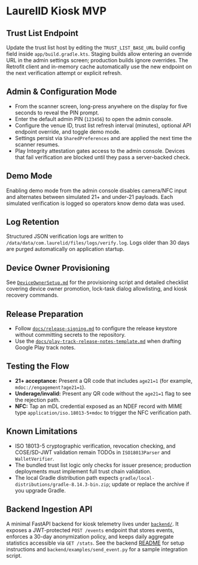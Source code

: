 # LaurelID Kiosk MVP

## Trust List Endpoint
Update the trust list host by editing the `TRUST_LIST_BASE_URL` build config field inside `app/build.gradle.kts`. Staging builds allow entering an override URL in the admin settings screen; production builds ignore overrides. The Retrofit client and in-memory cache automatically use the new endpoint on the next verification attempt or explicit refresh.

## Admin & Configuration Mode
- From the scanner screen, long-press anywhere on the display for five seconds to reveal the PIN prompt.
- Enter the default admin PIN (`123456`) to open the admin console.
- Configure the venue ID, trust list refresh interval (minutes), optional API endpoint override, and toggle demo mode.
- Settings persist via `SharedPreferences` and are applied the next time the scanner resumes.
- Play Integrity attestation gates access to the admin console. Devices that fail verification
  are blocked until they pass a server-backed check.

## Demo Mode
Enabling demo mode from the admin console disables camera/NFC input and alternates between simulated 21+ and under-21 payloads. Each simulated verification is logged so operators know demo data was used.

## Log Retention
Structured JSON verification logs are written to `/data/data/com.laurelid/files/logs/verify.log`. Logs older than 30 days are purged automatically on application startup.

## Device Owner Provisioning
See [`DeviceOwnerSetup.md`](DeviceOwnerSetup.md) for the provisioning script and detailed checklist covering device owner promotion, lock-task dialog allowlisting, and kiosk recovery commands.

## Release Preparation
- Follow [`docs/release-signing.md`](docs/release-signing.md) to configure the release keystore without committing secrets to the repository.
- Use the [`docs/play-track-release-notes-template.md`](docs/play-track-release-notes-template.md) when drafting Google Play track notes.

## Testing the Flow
- **21+ acceptance:** Present a QR code that includes `age21=1` (for example, `mdoc://engagement?age21=1`).
- **Underage/invalid:** Present any QR code without the `age21=1` flag to see the rejection path.
- **NFC:** Tap an mDL credential exposed as an NDEF record with MIME type `application/iso.18013-5+mdoc` to trigger the NFC verification path.

## Known Limitations
- ISO 18013-5 cryptographic verification, revocation checking, and COSE/SD-JWT validation remain TODOs in `ISO18013Parser` and `WalletVerifier`.
- The bundled trust list logic only checks for issuer presence; production deployments must implement full trust chain validation.
- The local Gradle distribution path expects `gradle/local-distributions/gradle-8.14.3-bin.zip`; update or replace the archive if you upgrade Gradle.

## Backend Ingestion API
A minimal FastAPI backend for kiosk telemetry lives under [`backend/`](backend/). It exposes a
JWT-protected `POST /events` endpoint that stores events, enforces a 30-day anonymization
policy, and keeps daily aggregate statistics accessible via `GET /stats`. See the backend
[README](backend/README.md) for setup instructions and `backend/examples/send_event.py` for a
sample integration script.

